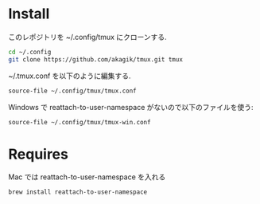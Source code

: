 # Install
このレポジトリを ~/.config/tmux にクローンする.
```bash
cd ~/.config
git clone https://github.com/akagik/tmux.git tmux
```
~/.tmux.conf を以下のように編集する.

```bash
source-file ~/.config/tmux/tmux.conf
```

Windows で reattach-to-user-namespace がないので以下のファイルを使う:
```bash
source-file ~/.config/tmux/tmux-win.conf
```

# Requires
Mac では reattach-to-user-namespace を入れる
```bash
brew install reattach-to-user-namespace
```
